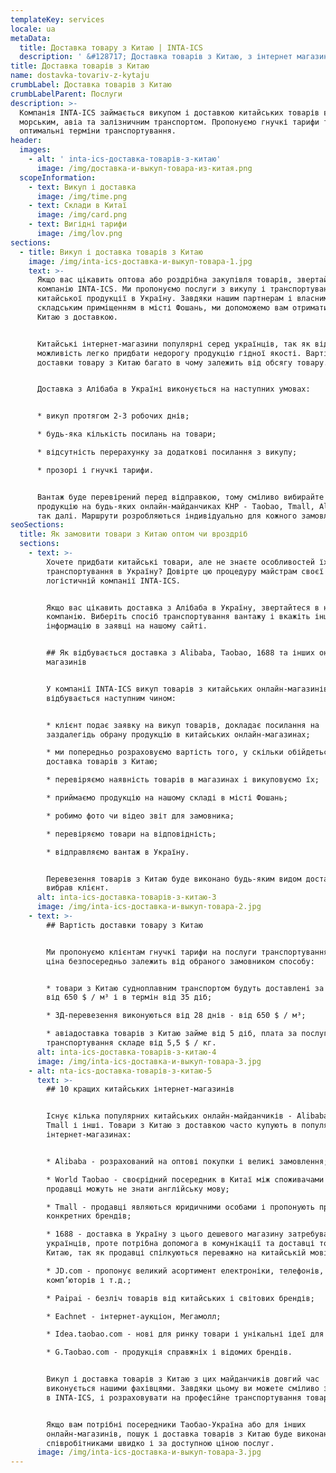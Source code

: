 ```yaml
---
templateKey: services
locale: ua
metaData:
  title: Доставка товару з Китаю | INTA-ICS
  description: ' &#128717; Доставка товарів з Китаю, з інтернет магазинів Alibaba, TaoBao, Tmall, 1688 та інших &#128073; Привеземо в термін від 10 днів ✔ Викуп з магазину та перевірка товару перед відправкою &#9989; Безкоштовне зберігання товару на складі &#9989; Повний комплекс супровідних послуг, митне оформлення &#9989; Підтримка 24/7 & #9742; 068 5555 999'
title: Доставка товарів з Китаю
name: dostavka-tovariv-z-kytaju
crumbLabel: Доставка товарів з Китаю
crumbLabelParent: Послуги
description: >-
  Компанія INTA-ICS займається викупом і доставкою китайських товарів в Україну
  морським, авіа та залізничним транспортом. Пропонуємо гнучкі тарифи та
  оптимальні терміни транспортування.
header:
  images:
    - alt: ' inta-ics-доставка-товарів-з-китаю'
      image: /img/доставка-и-выкуп-товара-из-китая.png
  scopeInformation:
    - text: Викуп і доставка
      image: /img/time.png
    - text: Склади в Китаї
      image: /img/card.png
    - text: Вигідні тарифи
      image: /img/lov.png
sections:
  - title: Викуп і доставка товарів з Китаю
    image: /img/inta-ics-доставка-и-выкуп-товара-1.jpg
    text: >-
      Якщо вас цікавить оптова або роздрібна закупівля товарів, звертайтеся в
      компанію INTA-ICS. Ми пропонуємо послуги з викупу і транспортування
      китайської продукції в Україну. Завдяки нашим партнерам і власним
      складським приміщенням в місті Фошань, ми допоможемо вам отримати товари з
      Китаю з доставкою.


      Китайські інтернет-магазини популярні серед українців, так як відкривають
      можливість легко придбати недорогу продукцію гідної якості. Вартість
      доставки товару з Китаю багато в чому залежить від обсягу товару.


      Доставка з Алібаба в Україні виконується на наступних умовах:


      * викуп протягом 2-3 робочих днів;

      * будь-яка кількість посилань на товари;

      * відсутність перерахунку за додаткові посилання з викупу;

      * прозорі і гнучкі тарифи.


      Вантаж буде перевірений перед відправкою, тому сміливо вибирайте потрібну
      продукцію на будь-яких онлайн-майданчиках КНР - Taobao, Tmall, Alibaba і
      так далі. Маршрути розробляються індивідуально для кожного замовлення.
seoSections:
  title: Як замовити товари з Китаю оптом чи вроздріб
  sections:
    - text: >-
        Хочете придбати китайські товари, але не знаєте особливостей їх
        транспортування в Україну? Довірте цю процедуру майстрам своєї справи -
        логістичній компанії INTA-ICS.


        Якщо вас цікавить доставка з Алібаба в Україну, звертайтеся в нашу
        компанію. Виберіть спосіб транспортування вантажу і вкажіть іншу
        інформацію в заявці на нашому сайті.


        ## Як відбувається доставка з Alibaba, Taobao, 1688 та інших онлайн
        магазинів


        У компанії INTA-ICS викуп товарів з китайських онлайн-магазинів
        відбувається наступним чином:


        * клієнт подає заявку на викуп товарів, докладає посилання на
        заздалегідь обрану продукцію в китайських онлайн-магазинах;

        * ми попередньо розраховуємо вартість того, у скільки обійдеться
        доставка товарів з Китаю;

        * перевіряємо наявність товарів в магазинах і викуповуємо їх;

        * приймаємо продукцію на нашому складі в місті Фошань;

        * робимо фото чи відео звіт для замовника;

        * перевіряємо товари на відповідність;

        * відправляємо вантаж в Україну.


        Перевезення товарів з Китаю буде виконано будь-яким видом доставки, який
        вибрав клієнт.
      alt: inta-ics-доставка-товарів-з-китаю-3
      image: /img/inta-ics-доставка-и-выкуп-товара-2.jpg
    - text: >-
        ## Вартість доставки товару з Китаю


        Ми пропонуємо клієнтам гнучкі тарифи на послуги транспортування. Кінцева
        ціна безпосередньо залежить від обраного замовником способу:


        * товари з Китаю судноплавним транспортом будуть доставлені за вартістю
        від 650 $ / м³ і в термін від 35 діб;

        * ЗД-перевезення виконуються від 28 днів - від 650 $ / м³;

        * авіадоставка товарів з Китаю займе від 5 діб, плата за послуги
        транспортування складе від 5,5 $ / кг.
      alt: inta-ics-доставка-товарів-з-китаю-4
      image: /img/inta-ics-доставка-и-выкуп-товара-3.jpg
    - alt: nta-ics-доставка-товарів-з-китаю-5
      text: >-
        ## 10 кращих китайських інтернет-магазинів


        Існує кілька популярних китайських онлайн-майданчиків - Alibaba, Taobao,
        Tmall і інші. Товари з Китаю з доставкою часто купують в популярних
        інтернет-магазинах:


        * Alibaba - розрахований на оптові покупки і великі замовлення;

        * World Taobao - своєрідний посередник в Китаї між споживачами (C2C),
        продавці можуть не знати англійську мову;

        * Tmall - продавці являються юридичними особами і пропонують продукцію
        конкретних брендів;

        * 1688 - доставка в Україну з цього дешевого магазину затребувана серед
        українців, проте потрібна допомога в комунікації та доставці товару з
        Китаю, так як продавці спілкуються переважно на китайській мові;

        * JD.com - пропонує великий асортимент електроніки, телефонів,
        комп’юторів і т.д.;

        * Рaipai - безліч товарів від китайських і світових брендів;

        * Еachnet - інтернет-аукціон, Мегамолл;

        * Idea.taobao.com - нові для ринку товари і унікальні ідеї для бізнесу;

        * G.Taobao.com - продукція справжніх і відомих брендів.


        Викуп і доставка товарів з Китаю з цих майданчиків довгий час
        виконується нашими фахівцями. Завдяки цьому ви можете сміливо звертатися
        в INTA-ICS, і розраховувати на професійне транспортування товарів.


        Якщо вам потрібні посередники Таобао-Україна або для інших
        онлайн-магазинів, пошук і доставка товарів з Китаю буде виконана нашими
        співробітниками швидко і за доступною ціною послуг.
      image: /img/inta-ics-доставка-и-выкуп-товара-3.jpg
---
```

